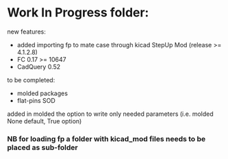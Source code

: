 # Work In Progress folder:

new features:
* added importing fp to mate case through kicad StepUp Mod (release >= 4.1.2.8)
* FC 0.17 >= 10647
* CadQuery 0.52

to be completed:
* molded packages
* flat-pins SOD


added in molded the option to write only needed parameters (i.e. molded None default, True option)


### NB for loading fp a folder with kicad_mod files needs to be placed as sub-folder
